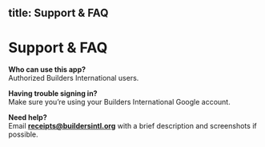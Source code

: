 title: Support & FAQ
---

# Support & FAQ

**Who can use this app?**  
Authorized Builders International users.

**Having trouble signing in?**  
Make sure you’re using your Builders International Google account.

**Need help?**  
Email **receipts@buildersintl.org** with a brief description and screenshots if possible.
